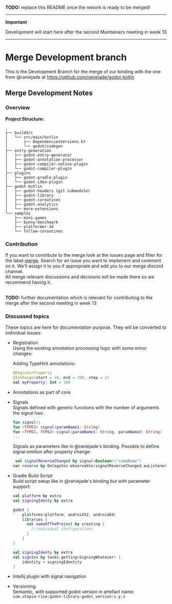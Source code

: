 **TODO:** replace this README once the rework is ready to be merged!

---
**Important**

Development will start here after the second Maintainers meeting in week 13

---

# Merge Development branch
This is the Development Branch for the merge of our binding with the one from @raniejade at 
https://github.com/raniejade/godot-kotlin

## Merge Development Notes

### Overview

**Project Structure:**
```
.
├── buildSrc
│   └── src/main/kotlin
│       ├── DependenciesVersions.kt
│       └── godot/codegen
├── entry-generation
│   ├── godot-entry-generator
│   ├── godot-annotation-processor
│   ├── godot-compiler-native-plugin
│   └── godot-compiler-plugin
├── plugins
│   ├── godot-gradle-plugin
│   └── godot-idea-plugin
├── godot-kotlin
│   ├── godot-headers (git submodule)
│   ├── godot-library
│   ├── godot-coroutines
│   ├── godot-analytics
│   └── more-extensions
└── samples
    ├── mini-games
    ├── bunny-benchmark
    ├── platformer-3d
    └── follow-coroutines
```

### Contribution
If you want to contribute to the merge look at the issues page and filter for the label 
[merge](https://github.com/utopia-rise/godot-kotlin/issues?q=is%3Aissue+is%3Aopen+label%3Amerge+). Search for an issue 
you want to implement and comment on it. We'll assign it to you if appropriate and add you to our merge discord channel.  
All merge relevant discussions and decisions will be made there so we recommend having it.

\
**TODO:** further documentation which is relevant for contributing to the merge after the second meeting in week 13

### Discussed topics
These topics are here for documentation purpose. They will be converted to individual issues:

- Registration  
    Using the existing annotation processing logic with some minor changes:  
      
    Adding TypeHint annotations:  
    ```kotlin
    @RegisterProperty
    @IntRange(start = 10, end = 100, step = 2) 
    val myProperty: Int = 100
    ```  
- Annotations as part of core
- Signals  
    Signals defined with generic functions with the number of arguments the signal has:  
    ```kotlin
    fun signal()  
    fun <TYPE1> signal(paramName1: String)  
    fun <TYPE1, TYPE2> signal(paramName1: String, paramName2: String)
    ...
    ```
    Signals as parameters like in @raniejade's binding. Possible to define signal emition after property change:
    ```kotlin
     val signalReverseChanged by signal<Boolean>("someName") 
    var reverse by Delegates.observable(signalReverseChanged.asListener())
    ```
- Gradle Build Script  
    Build script setup like in @raniejade's binding but with parameter support:  
    ```kotlin
    val platform by extra
    val signingIdenty by extra 
    
    godot {
        platforms(platform, android32, android64)
        libraries {
          val nameOfTheProject by creating {
            //individual configurations
          }
        }
    }
  
    val signingIdenty by extra 
    val signIos by tasks.getting<SigningWhatever> { 
        identity = signingIdentity 
    } 
    ```
- Intellij plugin with signal navigation
- Versioning:  
    Semantic, with supported godot version in artefact name:  
    `com.utopia-rise:godot-library-godot_version:x.y.z`